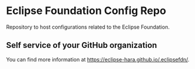 # Eclipse Foundation Config Repo

Repository to host configurations related to the Eclipse Foundation.

## Self service of your GitHub organization

You can find more information at <https://eclipse-hara.github.io/.eclipsefdn/>.
